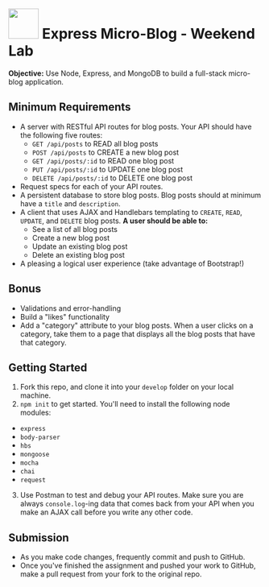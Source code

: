 # <img src="https://cloud.githubusercontent.com/assets/7833470/10899314/63829980-8188-11e5-8cdd-4ded5bcb6e36.png" height="60"> Express Micro-Blog - Weekend Lab

**Objective:** Use Node, Express, and MongoDB to build a full-stack micro-blog application.

## Minimum Requirements

* A server with RESTful API routes for blog posts. Your API should have the following five routes:
  * `GET /api/posts` to READ all blog posts
  * `POST /api/posts` to CREATE a new blog post
  * `GET /api/posts/:id` to READ one blog post
  * `PUT /api/posts/:id` to UPDATE one blog post
  * `DELETE /api/posts/:id` to DELETE one blog post
* Request specs for each of your API routes.
* A persistent database to store blog posts. Blog posts should at minimum have a `title` and `description`.
* A client that uses AJAX and Handlebars templating to `CREATE`, `READ`, `UPDATE`, and `DELETE` blog posts. **A user should be able to:**
  * See a list of all blog posts
  * Create a new blog post
  * Update an existing blog post
  * Delete an existing blog post
* A pleasing a logical user experience (take advantage of Bootstrap!)

## Bonus

* Validations and error-handling
* Build a "likes" functionality
* Add a "category" attribute to your blog posts. When a user clicks on a category, take them to a page that displays all the blog posts that have that category.

## Getting Started

1. Fork this repo, and clone it into your `develop` folder on your local machine.
2. `npm init` to get started. You'll need to install the following node modules:
  * `express`
  * `body-parser`
  * `hbs`
  * `mongoose`
  * `mocha`
  * `chai`
  * `request`
3. Use Postman to test and debug your API routes. Make sure you are always `console.log`-ing data that comes back from your API when you make an AJAX call before you write any other code.

## Submission

* As you make code changes, frequently commit and push to GitHub.
* Once you've finished the assignment and pushed your work to GitHub, make a pull request from your fork to the original repo.
